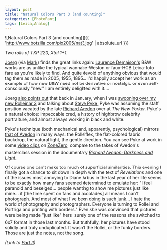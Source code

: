 ```yaml
---
layout: post
title: "Natural Colors Part 3 (and counting)"
categories: [PhotoRant]
tags: [Leica,Analog]
---
```



![Natural Colors Part 3 (and counting)]({{ 'http://www.botzilla.com/pix2005/nat3.jpg' | absolute_url }})


<i>Two rolls of TXP 220, Xtol 1+1.</i>

<a href="http://www.jmcolberg.com/weblog/archives/001603.html" target="_blank">Joerg</a> (via <a href="http://www.marktucker.com/" target="_blank">Mark</a>) finds the great links again: <a href="http://admedias.free.fr/ADM/Demaison/index1.html" target="_blank">Laurence Demaison's</a> B&W works are as unlike the typical wannabe-Weston or faux-HCB Leica-foto fare as you're likely to find. And quite devoid of anything obvious that would tag them as made in 2005, 1955, 1895... I'd happily accept her work as an example of how new B&W need not be derivative or nostalgic or even self-consciously "new." I am entirely delighted with it....

<!--more-->
Joerg <a href="http://www.jmcolberg.com/weblog/archives/000098.html" target="_blank">also points out</a> that back in January, when I was <a href="/blog/archives/000370.html">swooning over my new Rolleinar 3</a> and talking about <a href="http://www.pyke-eye.com/" target="_blank">Steve Pyke,</a> Pyke was assuming the staff position vacated by the late <a href="http://www.richardavedon.com/" target="_blank">Richard Avedon</a> over at <cite>The New Yorker.</cite> Pyke's a natural choice: impeccable cred, a history of highbrow celebrity portraiture, and almost always working in black and white.

Pyke's technique (both mechanical and, apparently, psychological) mirrors <a href="/blog/archives/000384.html">that of Avedon</a> in many ways: the Rolleiflex, the flat-colored fabric backdrop, the natural light, the gentle direction. You can see Pyke at work in some <a href="http://www.zonezero.com/exposiciones/fotografos/pyke/" target="_blank">video clips</a> on <a href="http://www.zonezero.com/" target="_blank">ZoneZero</a> &#151; compare to the takes of Avedon's masterclass session in the documentary <a href="http://www.artfifa.com/en/par-titre/view-336.html" target="_blank"><cite>Richard Avedon: Darkness and Light.</cite></a>

Of course one can't make too much of superficial similarities. This evening I finally got a chance to sit down in depth with the text of <cite>Revelations</cite> and one of the issues most annoying to Diane Arbus in the last year of her life seems to be exactly how many fans seemed determined to emulate her: "I feel paranoid and beseiged... people wanting to show me pictures just like mine... it [the time spent on fans and accolades] all means I can't photograph. And most of what I've been doing is such junk... I hate the world of photography and photographers. Everyone is turning to Rollei and Portriga and printing with borders." Even <i>she</i> was convinced that pictures were being made "just like" hers &#151; surely one of the reasons she switched to 6x7 format in those last months. But truthfully, her pictures have stood solidly and truly unduplicated. It wasn't the Rollei, or the funky borders. Those are just the notes, not the song.

<i>(Link to <a href="/blog/archives/000391.html">Part II</a>)</i>
